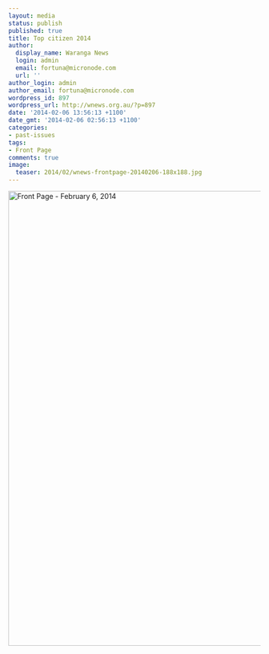 ```yaml
---
layout: media
status: publish
published: true
title: Top citizen 2014
author:
  display_name: Waranga News
  login: admin
  email: fortuna@micronode.com
  url: ''
author_login: admin
author_email: fortuna@micronode.com
wordpress_id: 897
wordpress_url: http://wnews.org.au/?p=897
date: '2014-02-06 13:56:13 +1100'
date_gmt: '2014-02-06 02:56:13 +1100'
categories:
- past-issues
tags:
- Front Page
comments: true
image:
  teaser: 2014/02/wnews-frontpage-20140206-188x188.jpg
---
```


<a href="{{ site.url }}/images/2014/02/wnews-frontpage-20140206.pdf"><img class="alignnone size-full wp-image-895" alt="Front Page - February 6, 2014" src="{{ site.url }}/images/2014/02/wnews-frontpage-20140206.jpg" width="624" height="907" /></a>
